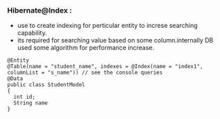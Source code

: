 ### Hibernate@Index :
  - use to create indexing for perticular entity to increse searching capability.
  - its required for searching value based on some column.internally DB used some algorithm for performance increase.
  ```    
  @Entity
  @Table(name = "student_name", indexes = @Index(name = "index1", columnList = "s_name")) // see the console queries
  @Data
public class StudentModel 
{ 
    int id;
    String name
}	
  ```
